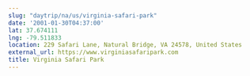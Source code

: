 ```yaml
---
slug: "daytrip/na/us/virginia-safari-park"
date: '2001-01-30T04:37:00'
lat: 37.674111
lng: -79.511833
location: 229 Safari Lane, Natural Bridge, VA 24578, United States
external_url: https://www.virginiasafaripark.com
title: Virginia Safari Park
---
```



